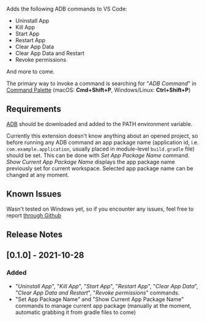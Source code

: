 Adds the following ADB commands to VS Code:
- Uninstall App
- Kill App
- Start App
- Restart App
- Clear App Data
- Clear App Data and Restart
- Revoke permissions
  
And more to come.

The primary way to invoke a command is searching for "*ADB Command*" in [Command Palette](https://code.visualstudio.com/docs/getstarted/userinterface#_command-palette) (macOS: **Cmd+Shift+P**, Windows/Linux: **Ctrl+Shift+P**)

## Requirements

[ADB](https://developer.android.com/studio/command-line/adb) should be downloaded and added to the PATH environment variable.

Currently this extension doesn't know anything about an opened project, so before running any ADB command an app package name (application id, i.e. `com.example.application`, usually placed in module-level `build.gradle` file) should be set. This can be done with *Set App Package Name* command. *Show Current App Package Name* displays the app package name previously set for current workspace. Selected app package name can be changed at any moment.

## Known Issues

Wasn't tested on Windows yet, so if you encounter any issues, feel free to report [through Github](https://github.com/Bringoff/adb-command-launcher-vs-code/issues)

## Release Notes

## [0.1.0] - 2021-10-28
### Added
- "*Uninstall App*", "*Kill App*", "*Start App*", "*Restart App*", "*Clear App Data*", "*Clear App Data and Restart*", "*Revoke permissions*" commands.
- "Set App Package Name" and "Show Current App Package Name" commands to manage current app package (manually at the moment, automatic grabbing it from gradle files to come)
